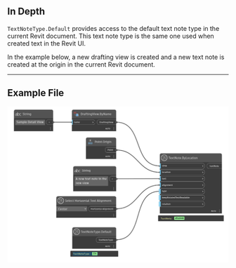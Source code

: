 ## In Depth
`TextNoteType.Default` provides access to the default text note type in the current Revit document. This text note type is the same one used when created text in the Revit UI.

In the example below, a new drafting view is created and a new text note is created at the origin in the current Revit document.

___
## Example File

![TextNoteType.Default](./Revit.Elements.TextNoteType.Default_img.jpg)